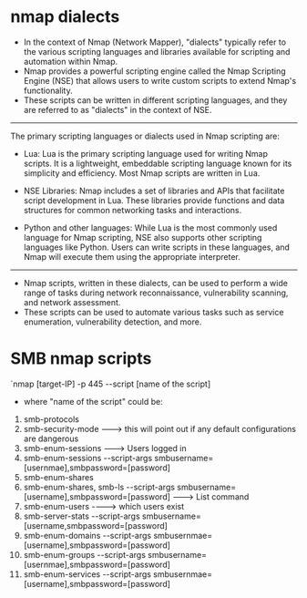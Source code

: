 
# nmap dialects
* In the context of Nmap (Network Mapper), "dialects" typically refer to the various scripting languages and libraries available for scripting and automation within Nmap.
* Nmap provides a powerful scripting engine called the Nmap Scripting Engine (NSE) that allows users to write custom scripts to extend Nmap's functionality.
* These scripts can be written in different scripting languages, and they are referred to as "dialects" in the context of NSE.
***
The primary scripting languages or dialects used in Nmap scripting are:

* Lua: Lua is the primary scripting language used for writing Nmap scripts. It is a lightweight, embeddable scripting language known for its simplicity and efficiency. Most Nmap scripts are written in Lua.

* NSE Libraries: Nmap includes a set of libraries and APIs that facilitate script development in Lua. These libraries provide functions and data structures for common networking tasks and interactions.

* Python and other languages: While Lua is the most commonly used language for Nmap scripting, NSE also supports other scripting languages like Python. Users can write scripts in these languages, and Nmap will execute them using the appropriate interpreter.
***
* Nmap scripts, written in these dialects, can be used to perform a wide range of tasks during network reconnaissance, vulnerability scanning, and network assessment.
* These scripts can be used to automate various tasks such as service enumeration, vulnerability detection, and more.

# SMB nmap scripts
 `nmap [target-IP] -p 445 --script [name of the script]
 * where "name of the script" could be:
  1. smb-protocols
  2. smb-security-mode  ---> this will point out if any default configurations are dangerous
  3. smb-enum-sessions ---> Users logged in
  4. smb-enum-sessions --script-args smbusername=[usernmae],smbpassword=[password]
  5. smb-enum-shares
  6. smb-enum-shares, smb-ls --script-args smbusername=[username],smbpassword=[password]  ---> List command
  7. smb-enum-users ----> which users exist
  8. smb-server-stats --script-args smbusername=[username,smbpassword=[password]
  9. smb-enum-domains --script-args smbusernmae=[username],smbpassword=[password]
  10. smb-enum-groups --script-args smbusername=[usernmae],smbpassword=[password]
  11. smb-enum-services --script-args smbusernmae=[username],smbpassword=[password]
